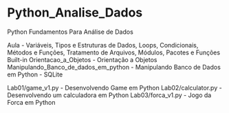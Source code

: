 # Python_Analise_Dados

Python Fundamentos Para Análise de Dados


Aula - Variáveis, Tipos e Estruturas de Dados, Loops, Condicionais, Métodos e Funções, Tratamento de Arquivos, Módulos, Pacotes e Funções Built-in
Orientacao_a_Objetos - Orientação a Objetos
Manipulando_Banco_de_dados_em_python - Manipulando Banco de Dados em Python - SQLite


Lab01/game_v1.py - Desenvolvendo Game em Python
Lab02/calculator.py - Desenvolvendo um calculadora em Python
Lab03/forca_v1.py - Jogo da Forca em Python